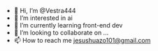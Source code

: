 - 👋 Hi, I’m @Vestra444
- 👀 I’m interested in ai 
- 🌱 I’m currently learning front-end dev
- 💞️ I’m looking to collaborate on ...
- 📫 How to reach me jesushuazo101@gmail.com

<!---
Vestra444/Vestra444 is a ✨ special ✨ repository because its `README.md` (this file) appears on your GitHub profile.
You can click the Preview link to take a look at your changes.
--->
